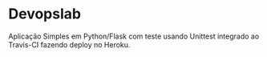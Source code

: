 # Devopslab
Aplicação Simples em  Python/Flask com teste usando Unittest integrado ao Travis-CI fazendo deploy no Heroku.
